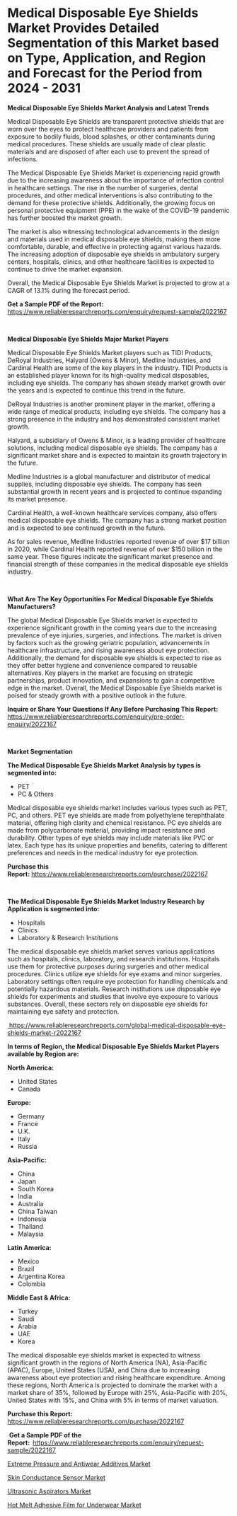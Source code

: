 <p><h1>Medical Disposable Eye Shields Market Provides Detailed Segmentation of this Market based on Type, Application, and Region and Forecast for the Period from 2024 - 2031</h1></p><p><strong>Medical Disposable Eye Shields Market Analysis and Latest Trends</strong></p>
<p><p>Medical Disposable Eye Shields are transparent protective shields that are worn over the eyes to protect healthcare providers and patients from exposure to bodily fluids, blood splashes, or other contaminants during medical procedures. These shields are usually made of clear plastic materials and are disposed of after each use to prevent the spread of infections.</p><p>The Medical Disposable Eye Shields Market is experiencing rapid growth due to the increasing awareness about the importance of infection control in healthcare settings. The rise in the number of surgeries, dental procedures, and other medical interventions is also contributing to the demand for these protective shields. Additionally, the growing focus on personal protective equipment (PPE) in the wake of the COVID-19 pandemic has further boosted the market growth.</p><p>The market is also witnessing technological advancements in the design and materials used in medical disposable eye shields, making them more comfortable, durable, and effective in protecting against various hazards. The increasing adoption of disposable eye shields in ambulatory surgery centers, hospitals, clinics, and other healthcare facilities is expected to continue to drive the market expansion.</p><p>Overall, the Medical Disposable Eye Shields Market is projected to grow at a CAGR of 13.1% during the forecast period.</p></p>
<p><strong>Get a Sample PDF of the Report:&nbsp;</strong> <a href="https://www.reliableresearchreports.com/enquiry/request-sample/2022167">https://www.reliableresearchreports.com/enquiry/request-sample/2022167</a></p>
<p>&nbsp;</p>
<p><strong>Medical Disposable Eye Shields Major Market Players</strong></p>
<p><p>Medical Disposable Eye Shields Market players such as TIDI Products, DeRoyal Industries, Halyard (Owens & Minor), Medline Industries, and Cardinal Health are some of the key players in the industry. TIDI Products is an established player known for its high-quality medical disposables, including eye shields. The company has shown steady market growth over the years and is expected to continue this trend in the future.</p><p>DeRoyal Industries is another prominent player in the market, offering a wide range of medical products, including eye shields. The company has a strong presence in the industry and has demonstrated consistent market growth.</p><p>Halyard, a subsidiary of Owens & Minor, is a leading provider of healthcare solutions, including medical disposable eye shields. The company has a significant market share and is expected to maintain its growth trajectory in the future.</p><p>Medline Industries is a global manufacturer and distributor of medical supplies, including disposable eye shields. The company has seen substantial growth in recent years and is projected to continue expanding its market presence.</p><p>Cardinal Health, a well-known healthcare services company, also offers medical disposable eye shields. The company has a strong market position and is expected to see continued growth in the future.</p><p>As for sales revenue, Medline Industries reported revenue of over $17 billion in 2020, while Cardinal Health reported revenue of over $150 billion in the same year. These figures indicate the significant market presence and financial strength of these companies in the medical disposable eye shields industry.</p></p>
<p>&nbsp;</p>
<p><strong>What Are The Key Opportunities For Medical Disposable Eye Shields Manufacturers?</strong></p>
<p><p>The global Medical Disposable Eye Shields market is expected to experience significant growth in the coming years due to the increasing prevalence of eye injuries, surgeries, and infections. The market is driven by factors such as the growing geriatric population, advancements in healthcare infrastructure, and rising awareness about eye protection. Additionally, the demand for disposable eye shields is expected to rise as they offer better hygiene and convenience compared to reusable alternatives. Key players in the market are focusing on strategic partnerships, product innovation, and expansions to gain a competitive edge in the market. Overall, the Medical Disposable Eye Shields market is poised for steady growth with a positive outlook in the future.</p></p>
<p><strong>Inquire or Share Your Questions If Any Before Purchasing This Report:</strong> <a href="https://www.reliableresearchreports.com/enquiry/pre-order-enquiry/2022167">https://www.reliableresearchreports.com/enquiry/pre-order-enquiry/2022167</a></p>
<p>&nbsp;</p>
<p><strong>Market Segmentation</strong></p>
<p><strong>The Medical Disposable Eye Shields Market Analysis by types is segmented into:</strong></p>
<p><ul><li>PET</li><li>PC & Others</li></ul></p>
<p><p>Medical disposable eye shields market includes various types such as PET, PC, and others. PET eye shields are made from polyethylene terephthalate material, offering high clarity and chemical resistance. PC eye shields are made from polycarbonate material, providing impact resistance and durability. Other types of eye shields may include materials like PVC or latex. Each type has its unique properties and benefits, catering to different preferences and needs in the medical industry for eye protection.</p></p>
<p><strong>Purchase this Report:&nbsp;</strong><a href="https://www.reliableresearchreports.com/purchase/2022167">https://www.reliableresearchreports.com/purchase/2022167</a></p>
<p>&nbsp;</p>
<p><strong>The Medical Disposable Eye Shields Market Industry Research by Application is segmented into:</strong></p>
<p><ul><li>Hospitals</li><li>Clinics</li><li>Laboratory & Research Institutions</li></ul></p>
<p><p>The medical disposable eye shields market serves various applications such as hospitals, clinics, laboratory, and research institutions. Hospitals use them for protective purposes during surgeries and other medical procedures. Clinics utilize eye shields for eye exams and minor surgeries. Laboratory settings often require eye protection for handling chemicals and potentially hazardous materials. Research institutions use disposable eye shields for experiments and studies that involve eye exposure to various substances. Overall, these sectors rely on disposable eye shields for maintaining eye safety and protection.</p></p>
<p><a href="https://www.reliableresearchreports.com/global-medical-disposable-eye-shields-market-r2022167">&nbsp;https://www.reliableresearchreports.com/global-medical-disposable-eye-shields-market-r2022167</a></p>
<p><strong>In terms of Region, the Medical Disposable Eye Shields Market Players available by Region are:</strong></p>
<p>
    <p> <strong> North America: </strong>
        <ul>
            <li>United States</li>
            <li>Canada</li>
        </ul>
        </p> 
    <p> <strong> Europe: </strong>
        <ul>
            <li>Germany</li>
            <li>France</li>
            <li>U.K.</li>
            <li>Italy</li>
            <li>Russia</li>
        </ul>
        </p> 
    <p> <strong> Asia-Pacific: </strong>
        <ul>
            <li>China</li>
            <li>Japan</li>
            <li>South Korea</li>
            <li>India</li>
            <li>Australia</li>
            <li>China Taiwan</li>
            <li>Indonesia</li>
            <li>Thailand</li>
            <li>Malaysia</li>
        </ul>
        </p> 
    <p> <strong> Latin America: </strong>
        <ul>
            <li>Mexico</li>
            <li>Brazil</li>
            <li>Argentina Korea</li>
            <li>Colombia</li>
        </ul>
        </p> 
    <p> <strong> Middle East & Africa: </strong>
        <ul>
            <li>Turkey</li>
            <li>Saudi</li>
            <li>Arabia</li>
            <li>UAE</li>
            <li>Korea</li>
        </ul>
    </p>
    </p>
<p><p>The medical disposable eye shields market is expected to witness significant growth in the regions of North America (NA), Asia-Pacific (APAC), Europe, United States (USA), and China due to increasing awareness about eye protection and rising healthcare expenditure. Among these regions, North America is projected to dominate the market with a market share of 35%, followed by Europe with 25%, Asia-Pacific with 20%, United States with 15%, and China with 5% in terms of market valuation.</p></p>
<p><strong>Purchase this Report: </strong><a href="https://www.reliableresearchreports.com/purchase/2022167">https://www.reliableresearchreports.com/purchase/2022167</a></p>
<p>&nbsp;<strong>Get a Sample PDF of the Report:&nbsp;&nbsp;</strong><a href="https://www.reliableresearchreports.com/enquiry/request-sample/2022167">https://www.reliableresearchreports.com/enquiry/request-sample/2022167</a></p>
<p><strong></strong></p>
<p><p><a href="https://issuu.com/reportprime-2/docs/extreme-pressure-and-antiwear-additives-market-siz">Extreme Pressure and Antiwear Additives Market</a></p><p><a href="https://github.com/gamblestampleyjenny50m5sl6/Market-Research-Report-List-2/blob/main/skin-conductance-sensor-market.md">Skin Conductance Sensor Market</a></p><p><a href="https://github.com/nicholepatriciadoylenwnrjr0/Market-Research-Report-List-2/blob/main/ultrasonic-aspirators-market.md">Ultrasonic Aspirators Market</a></p><p><a href="https://issuu.com/reportprime-2/docs/hot-melt-adhesive-film-for-underwear-market-size-2">Hot Melt Adhesive Film for Underwear Market</a></p></p>